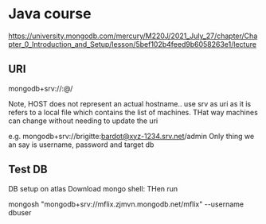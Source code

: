 # Java course
https://university.mongodb.com/mercury/M220J/2021_July_27/chapter/Chapter_0_Introduction_and_Setup/lesson/5bef102b4feed9b6058263e1/lecture

## URI
mongodb+srv://<user>:<password>@<host>/<db>

Note, HOST does not represent an actual hostname.. use srv as uri as it is refers to a local file which contains the list of machines. THat way machines can change without needing to update the uri

e.g. mongodb+srv://brigitte:bardot@xyz-1234.srv.net/admin
Only thing we an say is username, password and target db

## Test DB
DB setup on atlas
Download mongo shell: THen run

mongosh "mongodb+srv://mflix.zjmvn.mongodb.net/mflix" --username dbuser


